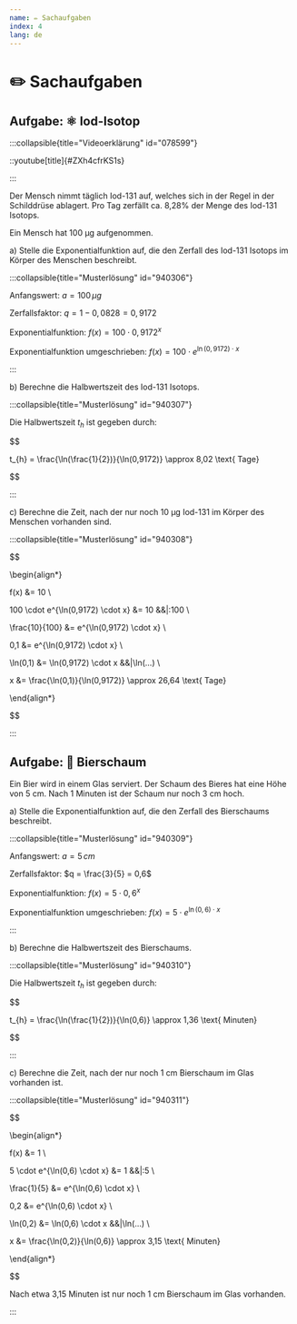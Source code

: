 ```yaml
---
name: ✏️ Sachaufgaben
index: 4
lang: de
---
```


# ✏️ Sachaufgaben

## Aufgabe: ⚛ Iod-Isotop

:::collapsible{title="Videoerklärung" id="078599"}

::youtube[title]{#ZXh4cfrKS1s}

:::

Der Mensch nimmt täglich Iod-131 auf, welches sich in der Regel in der Schilddrüse ablagert. Pro Tag zerfällt ca. 8,28% der Menge des Iod-131 Isotops.

Ein Mensch hat 100 µg aufgenommen.

a) Stelle die Exponentialfunktion auf, die den Zerfall des Iod-131 Isotops im Körper des Menschen beschreibt.

:::collapsible{title="Musterlösung" id="940306"}

Anfangswert: $a = 100 \, \mu g$

Zerfallsfaktor: $q = 1 - 0,0828 = 0,9172$

Exponentialfunktion: $f(x) = 100 \cdot 0,9172^{x}$

Exponentialfunktion umgeschrieben: $f(x) = 100 \cdot e^{\ln(0,9172) \cdot x}$

:::

b) Berechne die Halbwertszeit des Iod-131 Isotops.

:::collapsible{title="Musterlösung" id="940307"}

Die Halbwertszeit $t_{h}$ ist gegeben durch:

$$

t_{h} = \frac{\ln(\frac{1}{2})}{\ln(0,9172)} \approx 8,02 \text{ Tage}

$$

:::


c) Berechne die Zeit, nach der nur noch 10 µg Iod-131 im Körper des Menschen vorhanden sind.

:::collapsible{title="Musterlösung" id="940308"}

$$

\begin{align*}

f(x) &= 10 \\

100 \cdot e^{\ln(0,9172) \cdot x} &= 10 &&|:100 \\

\frac{10}{100} &= e^{\ln(0,9172) \cdot x} \\

0,1 &= e^{\ln(0,9172) \cdot x} \\

\ln(0,1) &= \ln(0,9172) \cdot x &&|\ln(...) \\

x &= \frac{\ln(0,1)}{\ln(0,9172)} \approx 26,64 \text{ Tage}

\end{align*}

$$

:::

## Aufgabe: 🍺 Bierschaum

Ein Bier wird in einem Glas serviert. Der Schaum des Bieres hat eine Höhe von 5 cm. Nach 1 Minuten ist der Schaum nur noch 3 cm hoch.

a) Stelle die Exponentialfunktion auf, die den Zerfall des Bierschaums beschreibt.

:::collapsible{title="Musterlösung" id="940309"}

Anfangswert: $a = 5 \, cm$

Zerfallsfaktor: $q = \frac{3}{5} = 0,6$

Exponentialfunktion: $f(x) = 5 \cdot 0,6^{x}$

Exponentialfunktion umgeschrieben: $f(x) = 5 \cdot e^{\ln(0,6) \cdot x}$

:::

b) Berechne die Halbwertszeit des Bierschaums.

:::collapsible{title="Musterlösung" id="940310"}

Die Halbwertszeit $t_{h}$ ist gegeben durch:

$$

t_{h} = \frac{\ln(\frac{1}{2})}{\ln(0,6)} \approx 1,36 \text{ Minuten}

$$

:::

c) Berechne die Zeit, nach der nur noch 1 cm Bierschaum im Glas vorhanden ist.

:::collapsible{title="Musterlösung" id="940311"}

$$

\begin{align*}

f(x) &= 1 \\

5 \cdot e^{\ln(0,6) \cdot x} &= 1 &&|:5 \\

\frac{1}{5} &= e^{\ln(0,6) \cdot x} \\

0,2 &= e^{\ln(0,6) \cdot x} \\

\ln(0,2) &= \ln(0,6) \cdot x &&|\ln(...) \\

x &= \frac{\ln(0,2)}{\ln(0,6)} \approx 3,15 \text{ Minuten}

\end{align*}

$$

Nach etwa 3,15 Minuten ist nur noch 1 cm Bierschaum im Glas vorhanden.

:::


